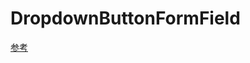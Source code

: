 # DropdownButtonFormField

[参考](https://api.flutter.dev/flutter/material/DropdownButtonFormField-class.html)
